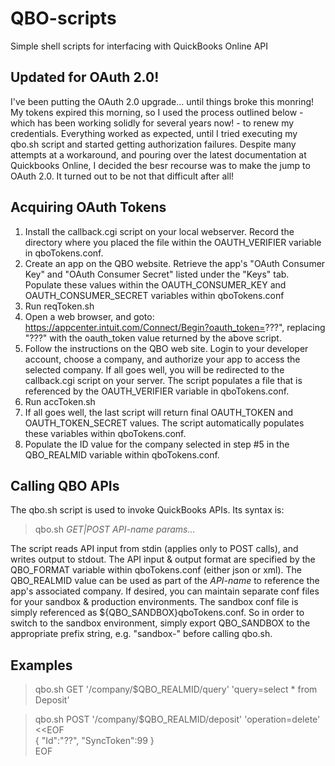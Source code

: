 # QBO-scripts
Simple shell scripts for interfacing with QuickBooks Online API

## Updated for OAuth 2.0!
I've been putting the OAuth 2.0 upgrade... until things broke this monring!  My tokens expired this morning, so I used the process outlined below - which has been working solidly for several years now! - to renew my credentials.  Everything worked as expected, until I tried executing my qbo.sh script and started getting authorization failures.  Despite many attempts at a workaround, and pouring over the latest documentation at Quickbooks Online, I decided the besr recourse was to make the jump to OAuth 2.0.  It turned out to be not that difficult after all! 

## Acquiring OAuth Tokens
1. Install the callback.cgi script on your local webserver. Record the directory where you placed the file within the OAUTH\_VERIFIER variable in qboTokens.conf.
2. Create an app on the QBO website. Retrieve the app's "OAuth Consumer Key" and "OAuth Consumer Secret" listed under the "Keys" tab.  Populate these values within the OAUTH\_CONSUMER\_KEY and OAUTH\_CONSUMER\_SECRET variables within qboTokens.conf
3. Run reqToken.sh
4. Open a web browser, and goto: https://appcenter.intuit.com/Connect/Begin?oauth_token=???", replacing "???" with the oauth\_token value returned by the above script.
5. Follow the instructions on the QBO web site. Login to your developer account, choose a company, and authorize your app to access the selected company.  If all goes well, you will be redirected to the callback.cgi script on your server.  The script populates a file that is referenced by the OAUTH\_VERIFIER variable in qboTokens.conf.
6. Run accToken.sh
7. If all goes well, the last script will return final OAUTH\_TOKEN and OAUTH\_TOKEN\_SECRET values.  The script automatically populates these variables within qboTokens.conf.
8. Populate the ID value for the company selected in step #5 in the QBO\_REALMID variable within qboTokens.conf.

## Calling QBO APIs
The qbo.sh script is used to invoke QuickBooks APIs.  Its syntax is:
> qbo.sh _GET|POST API-name params..._

The script reads API input from stdin (applies only to POST calls), and writes output to stdout.  The API input & output format are specified by the QBO\_FORMAT variable within qboTokens.conf (either json or xml). The QBO\_REALMID value can be used as part of the _API-name_ to reference the app's associated company.  If desired, you can maintain separate conf files for your sandbox & production environments.  The sandbox conf file is simply referenced as ${QBO\_SANDBOX}qboTokens.conf.  So in order to switch to the sandbox environment, simply export QBO\_SANDBOX to the appropriate prefix string, e.g. "sandbox-" before calling qbo.sh.

## Examples
> qbo.sh GET '/company/$QBO_REALMID/query' 'query=select * from Deposit'  
  
> qbo.sh POST '/company/$QBO_REALMID/deposit' 'operation=delete' <<EOF  
{ "Id":"??", "SyncToken":99 }  
EOF  
